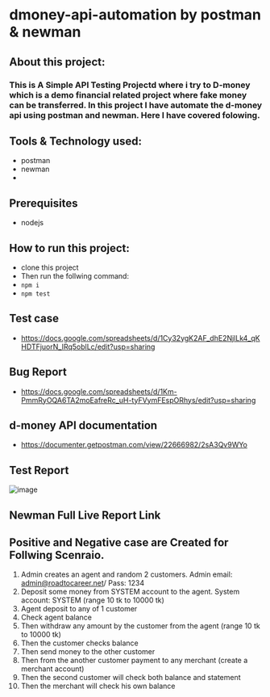 
# dmoney-api-automation by postman & newman

## About this project:
### This is A Simple API Testing Projectd where i try to D-money which is a demo financial related project where fake money can be transferred. In this project I have automate the d-money api using postman and newman. Here I have covered folowing.

## Tools & Technology used:
- postman
- newman
- 

## Prerequisites
- nodejs
  
## How to run this project:
- clone this project
- Then run the follwing command:
- ``` npm i ```
- ``` npm test ```

## Test case
- https://docs.google.com/spreadsheets/d/1Cy32ygK2AF_dhE2NjlLk4_qKHDTFjuorN_IRq5oblLc/edit?usp=sharing
## Bug Report
- https://docs.google.com/spreadsheets/d/1Km-PmmRyOQA6TA2moEafreRc_uH-tyFVymFEspORhys/edit?usp=sharing
## d-money API documentation
- https://documenter.getpostman.com/view/22666982/2sA3Qv9WYo

## Test Report
  ![image](https://github.com/Rajaul-Islam/dmoney-api-automation-by-postman-newman-11/assets/86623372/394d5af1-3db6-48ff-8261-b2709f78b585)


## Newman Full Live Report Link


## Positive and Negative case are Created for Follwing Scenraio.

1. Admin creates an agent and random 2 customers. Admin email: admin@roadtocareer.net/ Pass: 1234
2. Deposit some money from SYSTEM account to the agent. System account: SYSTEM (range 10 tk to 10000 tk)
3. Agent deposit to any of 1 customer
4. Check agent balance
5. Then withdraw any amount by the customer from the agent (range 10 tk to 10000 tk)
6. Then the customer checks balance
7. Then send money to the other customer
8. Then from the another customer payment to any merchant (create a merchant account)
9. Then the second customer will check both balance and statement
10. Then the merchant will check his own balance
